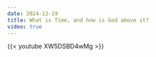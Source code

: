 ```yaml
---
date: 2024-12-19
title: What is Time, and how is God above it?
video: true
---
```



{{< youtube XW5DSBD4wMg >}}
